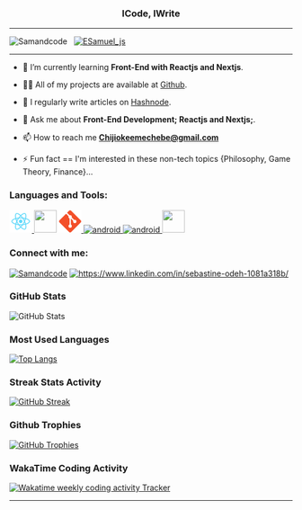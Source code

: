 <h3 align="center"> ICode, IWrite</h3>

---

<p align="left"> <img src="https://komarev.com/ghpvc/?username=Samandcode&label=Profile%20views&color=0e75b6&style=flat" alt="Samandcode" /> &nbsp
<a href="https://twitter.com/ESamuel_js" target="blank"><img src="https://img.shields.io/twitter/follow/ESamuel_js?logo=twitter&style=flat&color=blueviolet" alt="ESamuel_js" /></a> </p>

---

<!-- <p align="left"> <a href="https://twitter.com/_Sammyscorner" target="blank"><img src="https://img.shields.io/twitter/follow/_sammyscorner?logo=twitter&style=for-the-badge" alt="Samandcode" /></a> </p> -->


- 🌱 I’m currently learning **Front-End with Reactjs and Nextjs**.
- 👨‍💻 All of my projects are available at [Github](https://github.com/Samandcode).

- 📝 I regularly write articles on [Hashnode](https://samandcode.hashnode.dev).

- 💬 Ask me about **Front-End Development; Reactjs and Nextjs;**.

- 📫 How to reach me **Chijiokeemechebe@gmail.com**

- ⚡ Fun fact ==  I'm interested in these non-tech topics {Philosophy, Game Theory, Finance}...




<h3 align="left">Languages and Tools:</h3>
<p align="left">
<!--   <a href="https://developer.mozilla.org/en-US/docs/Learn/JavaScript/First_steps/What_is_JavaScript" target="_blank"> <img src="https://raw.githubusercontent.com/devicons/devicon/2ae2a900d2f041da66e950e4d48052658d850630/icons/javascript/javascript-original.svg" alt="android" width="40" height="40"/> </a> -->
  <a href="https://reactjs.org/" target="_blank"> <img src="https://raw.githubusercontent.com/github/explore/80688e429a7d4ef2fca1e82350fe8e3517d3494d/topics/react/react.png" alt="android" width="40" height="40"/> </a> 
  <a href="https://nextjs.org" target="_blank"><img src="https://assets.vercel.com/image/upload/v1607554385/repositories/next-js/next-logo.png" height="40" width="40"></a>
  <a href="https://git-scm.com/" target="_blank"> <img src="https://raw.githubusercontent.com/devicons/devicon/2ae2a900d2f041da66e950e4d48052658d850630/icons/git/git-original.svg" alt="android" width="40" height="40"/> </a>
  <a href="https://tailwindcss.com/" target="_blank"> <img src="https://avatars.githubusercontent.com/u/67109815?s=200&v=4" alt="android" width="40" height="40"/> </a>
  <a href="https://netlify.com/" target="_blank"> <img src="https://avatars.githubusercontent.com/u/7892489?s=200&v=4" alt="android" width="40" height="40"/> </a> 
  <a href="https://vercel.com/" target="_blank"><img src="https://avatars.githubusercontent.com/u/14985020?s=200&v=4" height="40" width="40"></a>
<p align="left"> 
  


<h3 align="left">Connect with me:</h3>
<p align="left">
<a href="https://twitter.com/_sammyscorner" target="blank"><img align="center" src="https://raw.githubusercontent.com/rahuldkjain/github-profile-readme-generator/master/src/images/icons/Social/twitter.svg" alt="Samandcode" height="30" width="40" /></a>
<a href="https://www.linkedin.com/in/chijioke-emechebe/" target="blank"><img align="center" src="https://raw.githubusercontent.com/rahuldkjain/github-profile-readme-generator/master/src/images/icons/Social/linked-in-alt.svg" alt="https://www.linkedin.com/in/sebastine-odeh-1081a318b/" height="30" width="40" /></a>
</p>


### GitHub Stats
![GitHub Stats](https://github-readme-stats-phi-six.vercel.app/api?username=Samandcode&show_icons=true&hide_border=true&count_private=true&theme=tokyonight)

### Most Used Languages
[![Top Langs](https://github-readme-stats.vercel.app/api/top-langs/?username=Samandcode&hide_border=true&theme=tokyonight&layout=compact)](https://github.com/anuraghazra/github-readme-stats)

### Streak Stats Activity
[![GitHub Streak](http://github-readme-streak-stats.herokuapp.com?user=Samandcode&hide_border=true&theme=tokyonight&date_format=M%20j%5B%2C%20Y%5D)](https://git.io/streak-stats)

### Github Trophies 
[![GitHub Trophies](https://github-profile-trophy.vercel.app/?username=Samandcode&hide_border=true&theme=tokyonight&date_format=M%20j%5B%2C%20Y%5D)](https://github.com/ryo-ma/github-profile-trophy)

### WakaTime Coding Activity
<a href="https://wakatime.com/@ed765184-e1d8-4b63-859c-8ee9774896c5" title="Data update every midnight"><img src="https://wakatime.com/badge/user/ed765184-e1d8-4b63-859c-8ee9774896c5.svg?style=for-the-badge" alt="Wakatime weekly coding activity Tracker" /></a>

---